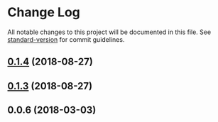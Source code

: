 # Change Log

All notable changes to this project will be documented in this file. See [standard-version](https://github.com/conventional-changelog/standard-version) for commit guidelines.

<a name="0.1.4"></a>
## [0.1.4](https://github.com/edDimensi/vue-root-modals/compare/v0.1.3...v0.1.4) (2018-08-27)



<a name="0.1.3"></a>
## [0.1.3](https://github.com/edDimensi/vue-root-modals/compare/v0.0.6...v0.1.3) (2018-08-27)



<a name="0.0.6"></a>
## 0.0.6 (2018-03-03)
